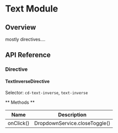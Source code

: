 # Text Module

## Overview

mostly directives....

## API Reference

### Directive

#### TextInverseDirective

Selector: `cd-text-inverse`, `text-inverse`

** Methods **

| Name | Description |
| --- | --- |
| onClick() | DropdownService.closeToggle() |
